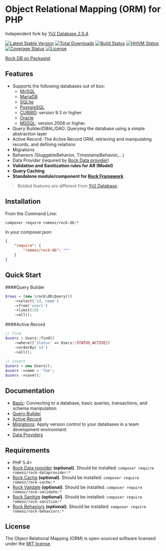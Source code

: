 Object Relational Mapping (ORM) for PHP
=======================

Independent fork by [Yii2 Database 2.0.4](https://github.com/yiisoft/yii2).

[![Latest Stable Version](https://poser.pugx.org/romeOz/rock-db/v/stable.svg)](https://packagist.org/packages/romeOz/rock-db)
[![Total Downloads](https://poser.pugx.org/romeOz/rock-db/downloads.svg)](https://packagist.org/packages/romeOz/rock-db)
[![Build Status](https://travis-ci.org/romeOz/rock-db.svg?branch=master)](https://travis-ci.org/romeOz/rock-db)
[![HHVM Status](http://hhvm.h4cc.de/badge/romeoz/rock-db.svg)](http://hhvm.h4cc.de/package/romeoz/rock-db)
[![Coverage Status](https://coveralls.io/repos/romeOz/rock-db/badge.svg?branch=master)](https://coveralls.io/r/romeOz/rock-db?branch=master)
[![License](https://poser.pugx.org/romeOz/rock-db/license.svg)](https://packagist.org/packages/romeOz/rock-db)

[Rock DB on Packagist](https://packagist.org/packages/romeOz/rock-db)

Features
-------------------

 * Supports the following databases out of box:
    - [MySQL](http://www.mysql.com/)
    - [MariaDB](https://mariadb.com/)
    - [SQLite](http://sqlite.org/)
    - [PostgreSQL](http://www.postgresql.org/)
    - [CUBRID](http://www.cubrid.org/): version 9.3 or higher.
    - [Oracle](http://www.oracle.com/us/products/database/overview/index.html)
    - [MSSQL](https://www.microsoft.com/en-us/sqlserver/default.aspx): version 2008 or higher.
 * Query Builder/DBAL/DAO: Querying the database using a simple abstraction layer
 * Active Record: The Active Record ORM, retrieving and manipulating records, and defining relations
 * Migrations
 * Behaviors (SluggableBehavior, TimestampBehavior,...)
 * Data Provider (required by [Rock Data provider](https://github.com/romeOz/rock-dataprovider/)) 
 * **Validation and Sanitization rules for AR (Model)**
 * **Query Caching**
 * **Standalone module/component for [Rock Framework](https://github.com/romeOz/rock)**
 
> Bolded features are different from [Yii2 Database](https://github.com/yiisoft/yii2).

Installation
-------------------

From the Command Line:

`composer require romeoz/rock-db:*`

In your composer.json:

```json
{
    "require": {
        "romeoz/rock-db": "*"
    }
}
```

Quick Start
-------------------

####Query Builder

```php
$rows = (new \rock\db\Query())
    ->select('id, name')
    ->from('users')
    ->limit(10)
    ->all();
```

####Active Record

```php
// find
$users = Users::find()
    ->where(['status' => Users::STATUS_ACTIVE])
    ->orderBy('id')
    ->all();
    
// insert
$users = new Users();
$users ->name = 'Tom';
$users ->save();    
```

Documentation
-------------------

* [Basic](https://github.com/yiisoft/yii2/blob/master/docs/guide/db-dao.md): Connecting to a database, basic queries, transactions, and schema manipulation
* [Query Builder](https://github.com/yiisoft/yii2/blob/master/docs/guide/db-query-builder.md)
* [Active Record](https://github.com/yiisoft/yii2/blob/master/docs/guide/db-active-record.md)
* [Migrations](https://github.com/yiisoft/yii2/blob/master/docs/guide/db-migrations.md): Apply version control to your databases in a team development environment
* [Data Providers](https://github.com/romeOz/rock-db/blob/master/docs/data-provider.md)

Requirements
-------------------

 * PHP 5.4+
 * [Rock Data rpovider](https://github.com/romeOz/rock-dataprovider) **(optional)**. Should be installed: `composer require romeoz/rock-dataprovider:*`
 * [Rock Cache](https://github.com/romeOz/rock-cache) **(optional)**. Should be installed: `composer require romeoz/rock-cache:*`
 * [Rock Validate](https://github.com/romeOz/rock-validate) **(optional)**. Should be installed: `composer require romeoz/rock-validate:*`
 * [Rock Sanitize](https://github.com/romeOz/rock-sanitize) **(optional)**. Should be installed: `composer require romeoz/rock-sanitize:*`
 * [Rock Behaviors](https://github.com/romeOz/rock-behaviors) **(optional)**. Should be installed: `composer require romeoz/rock-behaviors:*`

License
-------------------

The Object Relational Mapping (ORM) is open-sourced software licensed under the [MIT license](http://opensource.org/licenses/MIT).